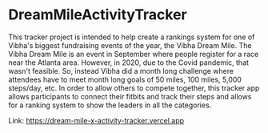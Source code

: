 # DreamMileActivityTracker

This tracker project is intended to help create a rankings system for one of Vibha's biggest fundraising events of the year, the Vibha Dream Mile. The Vibha Dream Mile is an event in September where people register for a race near the Atlanta area. However, in 2020, due to the Covid pandemic, that wasn't feasible. So, instead Vibha did a month long challenge where attendees have to meet month long goals of 50 miles, 100 miles, 5,000 steps/day, etc. In order to allow others to compete together, this tracker app allows participants to connect their fitbits and track their steps and allows for a ranking system to show the leaders in all the categories. 

Link:
https://dream-mile-x-activity-tracker.vercel.app
